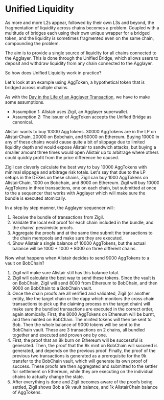 # Unified Liquidity

As more and more L2s appear, followed by their own L3s and beyond, the
fragmentation of liquidity across chains becomes a problem. Coupled with a
multitude of bridges each using their own unique wrapper for a bridged token,
and the liquidity is sometimes fragmented even on the same chain, compounding
the problem.

The aim is to provide a single source of liquidity for all chains connected to
the Agglayer. This is done through the Unified Bridge, which allows users to
deposit and withdraw liquidity from any chain connected to the Agglayer.

So how does Unified Liquidity work in practice?

Let's look at an example using AggToken, a hypothetical token that is bridged
across multiple chains.

As with the [Day in the Life of an Agglayer Transaction](ditl.md), we have to
make some assumptions.

- Assumption 1: Alistair uses Zigil, an Agglayer superwallet.
- Assumption 2: The issuer of AggToken accepts the Unified Bridge as canonical.

Alistair wants to buy 10000 AggTokens. 30000 AggTokens are in the LP on
AlistairChain, 20000 on Bobchain, and 50000 on Ethereum. Buying 10000 in any of
these chains would cause quite a bit of slippage due to limited liquidity depth
and would expose Alistair to sandwich attacks, but buying a smaller amount three
times would open Alistair up to arbitrage where others could quickly profit from
the price difference he caused.

Zigil can cleverly calculate the best way to buy 10000 AggTokens with minimal
slippage and arbitrage risk totals. Let's say that due to the LP setups in the
DEXes on these chains, Zigil can buy 1000 AggTokens on AlistairChain, 1000 on
Bobchain, and 8000 on Ethereum. Zigil will buy 10000 AggTokens in three
transactions, one on each chain, but submitted at once to the a sequencer that
works with Agglayer which will make sure the bundle is executed atomically.

In a step by step manner, the Agglayer sequencer will:

1. Receive the bundle of transactions from Zigil.
2. Validate the local exit proof for each chain included in the bundle, and the
   chains' pessimistic proofs.
3. Aggregate the proofs and at the same time submit the transactions to the
   chain mempools and make sure they are executed.
4. Show Alistair a single balance of 10000 AggTokens, but the actual balance
   will be 1000 + 1000 + 8000 on three different chains.

Now what happens when Alistair decides to send 9000 AggTokens to a vault on BobChain?

1. Zigil will make sure Alistair still has this balance total.
2. Zigil will calculate the best way to send these tokens. Since the vault is on
   BobChain, Zigil will send 8000 from Ethereum to BobChain, and then 9000 on
   BobChain to a BobChain vault.
3. Once the chain proofs are all verified and validated, Zigil (or another
   entity, like the target chain or the dapp which monitors the cross chain
   transactions to pick up the claiming process on the target chain) will make
   sure the bundled transactions are executed in the correct order, again
   atomically. First, the 8000 AggTokens on Ethereum will be burnt, and then
   minted on BobChain. The minted tokens will then be sent to Bob. Then the
   whole balance of 9000 tokens will be sent to the BobChain vault. These are 3
   transactions on 2 chains, all bundled together and executed and proven one by
   one.
4. First, the proof that an 8k burn on Ethereum will be successful is generated.
   Then, the proof that the 8k mint on BobChain will succeed is generated, and
   depends on the previous proof. Finally, the proof of the previous two
   transactions is generated as a prerequisite for the 9k transfer to the
   BobChain vault, which will generate its own proof of success. These proofs
   are then aggregated and submitted to the settler for settlement on Ethereum,
   while they are executing on the individual chains to actually change the
   state.
5. After everything is done and Zigil becomes aware of the proofs being settled,
   Zigil shows Bob a 9k vault balance, and 1k AlistairChain balance of
   AggTokens.

